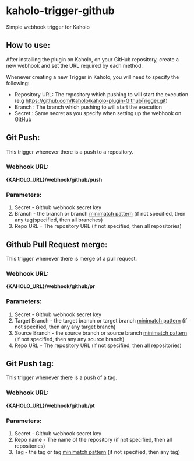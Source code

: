 # kaholo-trigger-github
Simple webhook trigger for Kaholo

## How to use:
After installing the plugin on Kaholo,
on your GitHub repository, create a new webhook and set the URL required by each method.

Whenever creating a new Trigger in Kaholo, you will need to specify the following:
* Repository URL: The repository which pushing to will start the execution (e.g https://github.com/Kaholo/kaholo-plugin-GithubTrigger.git) 
* Branch : The branch which pushing to will start the execution
* Secret : Same secret as you specify when setting up the webhook on GitHub

## Git Push:
This trigger whenever there is a push to a repository.

### Webhook URL:
**{KAHOLO_URL}/webhook/github/push**

### Parameters:
1) Secret - Github webhook secret key
2) Branch - the branch or branch [minimatch pattern](https://github.com/isaacs/minimatch#readme) (if not specified, then any tag)specified, then all branches)
3) Repo URL - The repository URL (if not specified, then all repositories)

## Github Pull Request merge:
This trigger whenever there is merge of a pull request.

### Webhook URL:
**{KAHOLO_URL}/webhook/github/pr**

### Parameters:
1) Secret - Github webhook secret key
2) Target Branch - the target branch or target branch [minimatch pattern](https://github.com/isaacs/minimatch#readme) (if not specified, then any any target branch)
3) Source Branch - the source branch or source branch [minimatch pattern](https://github.com/isaacs/minimatch#readme) (if not specified, then any any source branch)
3) Repo URL - The repository URL (if not specified, then all repositories)


## Git Push tag:
This trigger whenever there is a push of a tag.

### Webhook URL:
**{KAHOLO_URL}/webhook/github/pt**

### Parameters:
1) Secret - Github webhook secret key
2) Repo name - The name of the repository (if not specified, then all repositories)
3) Tag - the tag or tag [minimatch pattern](https://github.com/isaacs/minimatch#readme) (if not specified, then any tag)

